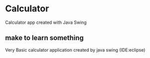 # Calculator
Calculator app created with Java Swing

## make to learn something

Very Basic calculator application created by java swing (IDE:eclipse)
